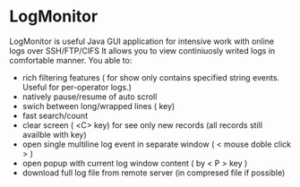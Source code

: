 # LogMonitor
LogMonitor is useful Java GUI application for intensive work with online logs over SSH/FTP/CIFS
It allows you to view continiuosly writed logs in comfortable manner. You able to:

* rich filtering features ( <Ctrl-B> for show only contains specified string events. Useful for per-operator logs.)
* natively pause/resume of auto scroll
* swich between long/wrapped lines ( <W> key)
* fast search/count
* clear screen ( <С> key) for see only new records (all records still availble with <F5> key)
* open single multiline log event in separate window ( < mouse doble click > )
* open popup with current log window content ( by < P > key )
* download full log file from remote server (in compresed file if possible)
  
  
